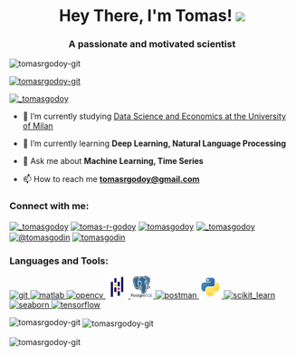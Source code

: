 
<h1 align="center">Hey There,  I'm Tomas!  <img src="https://raw.githubusercontent.com/MartinHeinz/MartinHeinz/master/wave.gif" width="30px"></h1>
<h3 align="center">A passionate and motivated scientist</h3>

<p align="left"> <img src="https://komarev.com/ghpvc/?username=tomasrgodoy-git&label=Profile%20views&color=0e75b6&style=flat" alt="tomasrgodoy-git" /> </p>

<p align="left"> <a href="https://github.com/ryo-ma/github-profile-trophy"><img src="https://github-profile-trophy.vercel.app/?username=tomasrgodoy-git" alt="tomasrgodoy-git" /></a> </p>

<p align="left"> <a href="https://twitter.com/_tomasgodoy" target="blank"><img src="https://img.shields.io/twitter/follow/_tomasgodoy?logo=twitter&style=for-the-badge" alt="_tomasgodoy" /></a> </p>

- 🔭 I’m currently studying [Data Science and Economics at the University of Milan](https://dse-lm91.cdl.unimi.it/en)

- 🌱 I’m currently learning **Deep Learning, Natural Language Processing**

- 💬 Ask me about **Machine Learning, Time Series**

- 📫 How to reach me **tomasrgodoy@gmail.com**

<h3 align="left">Connect with me:</h3>
<p align="left">
<a href="https://twitter.com/_tomasgodoy" target="blank"><img align="center" src="https://raw.githubusercontent.com/rahuldkjain/github-profile-readme-generator/master/src/images/icons/Social/twitter.svg" alt="_tomasgodoy" height="30" width="40" /></a>
<a href="https://linkedin.com/in/tomas-r-godoy" target="blank"><img align="center" src="https://raw.githubusercontent.com/rahuldkjain/github-profile-readme-generator/master/src/images/icons/Social/linked-in-alt.svg" alt="tomas-r-godoy" height="30" width="40" /></a>
<a href="https://kaggle.com/tomasgodoy" target="blank"><img align="center" src="https://raw.githubusercontent.com/rahuldkjain/github-profile-readme-generator/master/src/images/icons/Social/kaggle.svg" alt="tomasgodoy" height="30" width="40" /></a>
<a href="https://instagram.com/_tomasgodoy" target="blank"><img align="center" src="https://raw.githubusercontent.com/rahuldkjain/github-profile-readme-generator/master/src/images/icons/Social/instagram.svg" alt="_tomasgodoy" height="30" width="40" /></a>
<a href="https://medium.com/@tomasgodin" target="blank"><img align="center" src="https://raw.githubusercontent.com/rahuldkjain/github-profile-readme-generator/master/src/images/icons/Social/medium.svg" alt="@tomasgodin" height="30" width="40" /></a>
<a href="https://www.hackerrank.com/tomasgodin" target="blank"><img align="center" src="https://raw.githubusercontent.com/rahuldkjain/github-profile-readme-generator/master/src/images/icons/Social/hackerrank.svg" alt="tomasgodin" height="30" width="40" /></a>
</p>

<h3 align="left">Languages and Tools:</h3>
<p align="left"> <a href="https://git-scm.com/" target="_blank" rel="noreferrer"> <img src="https://www.vectorlogo.zone/logos/git-scm/git-scm-icon.svg" alt="git" width="40" height="40"/> </a> <a href="https://www.mathworks.com/" target="_blank" rel="noreferrer"> <img src="https://upload.wikimedia.org/wikipedia/commons/2/21/Matlab_Logo.png" alt="matlab" width="40" height="40"/> </a> <a href="https://opencv.org/" target="_blank" rel="noreferrer"> <img src="https://www.vectorlogo.zone/logos/opencv/opencv-icon.svg" alt="opencv" width="40" height="40"/> </a> <a href="https://pandas.pydata.org/" target="_blank" rel="noreferrer"> <img src="https://raw.githubusercontent.com/devicons/devicon/2ae2a900d2f041da66e950e4d48052658d850630/icons/pandas/pandas-original.svg" alt="pandas" width="40" height="40"/> </a> <a href="https://www.postgresql.org" target="_blank" rel="noreferrer"> <img src="https://raw.githubusercontent.com/devicons/devicon/master/icons/postgresql/postgresql-original-wordmark.svg" alt="postgresql" width="40" height="40"/> </a> <a href="https://postman.com" target="_blank" rel="noreferrer"> <img src="https://www.vectorlogo.zone/logos/getpostman/getpostman-icon.svg" alt="postman" width="40" height="40"/> </a> <a href="https://www.python.org" target="_blank" rel="noreferrer"> <img src="https://raw.githubusercontent.com/devicons/devicon/master/icons/python/python-original.svg" alt="python" width="40" height="40"/> </a> <a href="https://scikit-learn.org/" target="_blank" rel="noreferrer"> <img src="https://upload.wikimedia.org/wikipedia/commons/0/05/Scikit_learn_logo_small.svg" alt="scikit_learn" width="40" height="40"/> </a> <a href="https://seaborn.pydata.org/" target="_blank" rel="noreferrer"> <img src="https://seaborn.pydata.org/_images/logo-mark-lightbg.svg" alt="seaborn" width="40" height="40"/> </a> <a href="https://www.tensorflow.org" target="_blank" rel="noreferrer"> <img src="https://www.vectorlogo.zone/logos/tensorflow/tensorflow-icon.svg" alt="tensorflow" width="40" height="40"/> </a> </p>

<p><img align="left" src="https://github-readme-stats.vercel.app/api/top-langs?username=tomasrgodoy-git&show_icons=true&locale=en&layout=compact" alt="tomasrgodoy-git" /></p>

<p>&nbsp;<img align="center" src="https://github-readme-stats.vercel.app/api?username=tomasrgodoy-git&show_icons=true&locale=en" alt="tomasrgodoy-git" /></p>

<p><img align="center" src="https://github-readme-streak-stats.herokuapp.com/?user=tomasrgodoy-git&" alt="tomasrgodoy-git" /></p>

